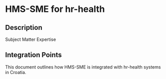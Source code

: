 # HMS-SME for hr-health

## Description

Subject Matter Expertise

## Integration Points

This document outlines how HMS-SME is integrated with hr-health systems in Croatia.

